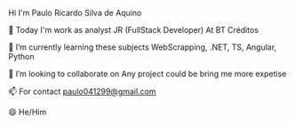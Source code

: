 Hi I'm Paulo Ricardo Silva de Aquino

🔭 Today I'm work as analyst JR (FullStack Developer) At BT Créditos

🌱 I’m currently learning these subjects WebScrapping, .NET, TS, Angular, Python

👯 I’m looking to collaborate on Any project could be bring me more expetise

📫 For contact paulo041299@gmail.com

😄 He/Him
 
